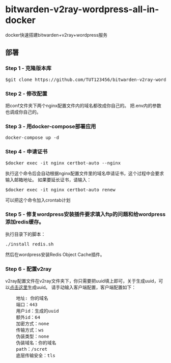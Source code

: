 # bitwarden-v2ray-wordpress-all-in-docker
docker快速搭建bitwarden+v2ray+wordpress服务

## 部署 
### Step 1 - 克隆版本库
<pre>$git clone https://github.com/TUT123456/bitwarden-v2ray-wordpress-all-in-docker.git</pre>
### Step 2 - 修改配置
把conf文件夹下两个nginx配置文件内的域名都改成你自己的。
把.env内的参数也调成你自己的。
### Step 3 - 用docker-compose部署应用
<pre>docker-compose up -d</pre>
### Step 4 - 申请证书
<pre>$docker exec -it nginx certbot-auto --nginx</pre>
执行这个命令后会自动根据nginx配置文件里的域名申请证书，这个过程中会要求输入邮箱地址。
如果要延长证书，请输入：
<pre>$docker exec -it nginx certbot-auto renew</pre>
可以把这个命令加入crontab计划
### Step 5 - 修复wordpress安装插件要求填入ftp的问题和给wordpress添加redis缓存。
执行目录下的脚本：<pre>./install_redis.sh</pre>
然后在wordpress安装Redis Object Cache插件。
### Step 6 - 配置v2ray
v2ray配置文件在v2ray文件夹下，你只需要把uuid填上即可，关于生成uuid，可以[点击这里](https://www.uuidgenerator.net/)生成uuid。
请手动输入客户端配置，客户端配置如下：
<pre>
    地址: 你的域名
    端口：443
    用户id：生成的uuid
    额外id：64
    加密方式：none
    传输方式：ws
    伪装类型：none
    伪装域名：你的域名
    path：/scret
    底层传输安全：tls
    
</pre>
